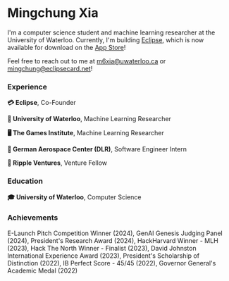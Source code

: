 <h1 align="left">Mingchung Xia</h1>

I'm a computer science student and machine learning researcher at the University of Waterloo. Currently, I'm building [Eclipse](https://eclipsecard.net), which is now available for download on the [App Store](https://apps.apple.com/app/eclipse-cashback-and-rewards/id6444634565)!

Feel free to reach out to me at m6xia@uwaterloo.ca or mingchung@eclipsecard.net!

<h3 align="left">Experience</h3>

**💳 Eclipse**, Co-Founder

**🔬 University of Waterloo**, Machine Learning Researcher

**🖥️ The Games Institute**, Machine Learning Researcher

**🚀 German Aerospace Center (DLR)**, Software Engineer Intern

**🌱 Ripple Ventures**, Venture Fellow

<h3 align="left">Education</h3>

**🎓 University of Waterloo**, Computer Science

<h3 align="left">Achievements</h3>

E-Launch Pitch Competition Winner (2024), GenAI Genesis Judging Panel (2024), President's Research Award (2024), HackHarvard Winner - MLH (2023), Hack The North Winner - Finalist (2023), David Johnston International Experience Award (2023), President's Scholarship of Distinction (2022), IB Perfect Score - 45/45 (2022), Governor General's Academic Medal (2022)
